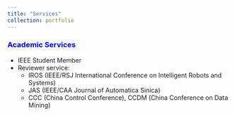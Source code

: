 ```yaml
---
title: "Services"
collection: portfolio
---
```


### <font color="#0000dd">Academic Services</font>

- IEEE Student Member
- Reviewer service:
  - IROS (IEEE/RSJ International Conference on Intelligent Robots and Systems)
  - JAS (IEEE/CAA Journal of Automatica Sinica)
  - CCC (China Control Conference), CCDM (China Conference on Data Mining)
